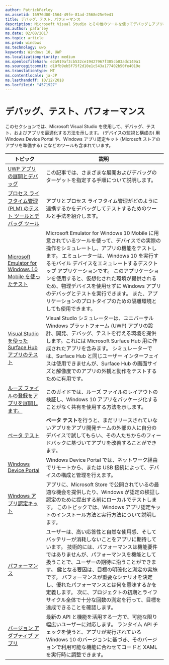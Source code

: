 ```yaml
---
author: PatrickFarley
ms.assetid: 16976d00-1564-49fe-81ad-2568e25e9e41
title: デバッグ、テスト、パフォーマンス
description: Microsoft Visual Studio とその他のツールを使ってデバッグしアプリをテストして、Microsoft Store の認定プロセスを準備します。
ms.author: pafarley
ms.date: 02/08/2017
ms.topic: article
ms.prod: windows
ms.technology: uwp
keywords: Windows 10, UWP
ms.localizationpriority: medium
ms.openlocfilehash: e2a919af3cb532ce19427967f305cb03adc149a1
ms.sourcegitcommit: d10fb9eb5f75f2d10e1c543a177402b50fe4019e
ms.translationtype: MT
ms.contentlocale: ja-JP
ms.lasthandoff: 10/12/2018
ms.locfileid: "4571927"
---
```

# <a name="debugging-testing-and-performance"></a>デバッグ、テスト、パフォーマンス


このセクションでは、Microsoft Visual Studio を使用して、デバッグ、テスト、およびアプリを最適化する方法を示します。 (デバイスの監視と構成の) 用 Windows Device Portal や、Windows アプリ認定キット (Microsoft ストアのアプリを準備する) になどのツールも含まれています。

| トピック | 説明 |
|-------|-------------|
| [UWP アプリの展開とデバッグ](deploying-and-debugging-uwp-apps.md) | この記事では、さまざまな展開およびデバッグのターゲットを指定する手順について説明します。 |
| [プロセス ライフタイム管理 (PLM) のテスト ツールとデバッグ ツール](testing-debugging-plm.md) | アプリとプロセス ライフタイム管理がどのように連携するかをデバッグしてテストするためのツールと手法を紹介します。 |
| [Microsoft Emulator for Windows 10 Mobile を使ったテスト](test-with-the-emulator.md) | Microsoft Emulator for Windows 10 Mobile に用意されているツールを使って、デバイスでの実際の操作をシミュレートし、アプリの機能をテストします。 エミュレーターは、Windows 10 を実行するモバイル デバイスをエミュレートするデスクトップ アプリケーションです。 このアプリケーションを使用すると、仮想化された環境が提供されるため、物理デバイスを使用せずに Windows アプリのデバッグとテストを実行できます。 また、アプリケーションのプロトタイプのための隔離環境としても使用できます。 |
| [Visual Studio を使った Surface Hub アプリのテスト](test-surface-hub-apps-using-visual-studio.md) | Visual Studio シミュレーターは、ユニバーサル Windows プラットフォーム (UWP) アプリの設計、開発、デバッグ、テストを行える環境を提供します。これには Microsoft Surface Hub 用に作成されたアプリを含みます。 シミュレーターでは、Surface Hub と同じユーザー インターフェイスは使用できませんが、Surface Hub の画面サイズと解像度でのアプリの外観と動作をテストするために有用です。 |
| [ルーズ ファイルの登録をアプリを展開します。](loose-file-registration.md) | このガイドでは、ルーズ ファイルのレイアウトの検証し、Windows 10 アプリをパッケージ化することがなく共有を使用する方法を示します。 |
| [ベータ テスト](beta-testing.md) | **ベータ テスト**を行うと、まだリリースされていないアプリをアプリ開発チームの外部の人に自分のデバイスで試してもらい、その人たちからのフィードバックに基づいてアプリを改善することができます。 |
| [Windows Device Portal](device-portal.md) | Windows Device Portal では、ネットワーク経由でリモートから、または USB 接続によって、デバイスの構成と管理を行えます。 |
| [Windows アプリ認定キット](windows-app-certification-kit.md) | アプリに、Microsoft Store で公開されているの最適な機会を提供したり、Windows が認定の検証し認定のために提出する前にローカルでテストします。 このトピックでは、Windows アプリ認定キットのインストール方法と実行方法について説明します。 |
| [パフォーマンス](performance-and-xaml-ui.md) | ユーザーは、高い応答性と自然な使用感、そしてバッテリーが消耗しないことをアプリに期待しています。 技術的には、パフォーマンスは機能要件ではありませんが、パフォーマンスを機能として扱うことで、ユーザーの期待に沿うことができます。 鍵となる要因は、目標の明確化と測定の実施です。 パフォーマンスが重要なシナリオを決定し、優れたパフォーマンスとは何を意味するかを定義します。 次に、プロジェクトの初期とライフサイクル全体で十分な回数の測定を行って、目標を達成できることを確認します。 |
| [バージョン アダプティブ アプリ](version-adaptive-apps.md) | 最新の API と機能を活用する一方で、可能な限り幅広いユーザーに対応します。 ランタイム API チェックを使うと、アプリが実行されている Windows 10 のバージョンに基づき、そのバージョンで利用可能な機能に合わせてコードと XAML を実行時に調整できます。 |
